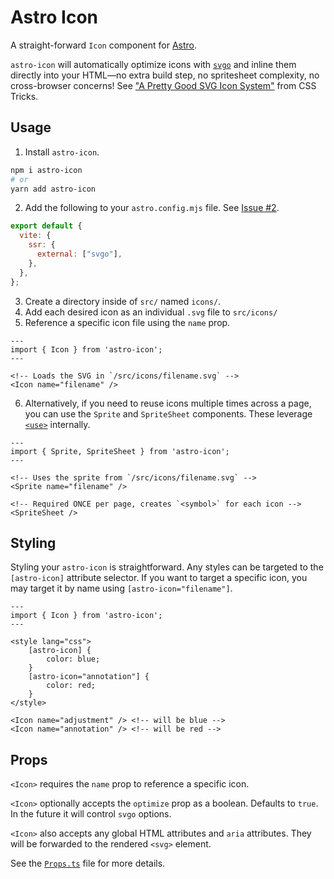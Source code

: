 # Astro Icon

A straight-forward `Icon` component for [Astro](https://astro.build).

`astro-icon` will automatically optimize icons with [`svgo`](https://github.com/svg/svgo) and inline them directly into your HTML—no extra build step, no spritesheet complexity, no cross-browser concerns! See ["A Pretty Good SVG Icon System"](https://css-tricks.com/pretty-good-svg-icon-system/#just-include-the-icons-inline) from CSS Tricks.

## Usage

1. Install `astro-icon`.

```bash
npm i astro-icon
# or
yarn add astro-icon
```

2. Add the following to your `astro.config.mjs` file. See [Issue #2](https://github.com/natemoo-re/astro-icon/issues/2).

```js
export default {
  vite: {
    ssr: {
      external: ["svgo"],
    },
  },
};
```

3. Create a directory inside of `src/` named `icons/`.
4. Add each desired icon as an individual `.svg` file to `src/icons/`
5. Reference a specific icon file using the `name` prop.

```astro
---
import { Icon } from 'astro-icon';
---

<!-- Loads the SVG in `/src/icons/filename.svg` -->
<Icon name="filename" />
```

6. Alternatively, if you need to reuse icons multiple times across a page, you can use the `Sprite` and `SpriteSheet` components. These leverage [`<use>`](https://developer.mozilla.org/en-US/docs/Web/SVG/Element/use) internally.

```astro
---
import { Sprite, SpriteSheet } from 'astro-icon';
---

<!-- Uses the sprite from `/src/icons/filename.svg` -->
<Sprite name="filename" />

<!-- Required ONCE per page, creates `<symbol>` for each icon -->
<SpriteSheet />
```

## Styling

Styling your `astro-icon` is straightforward. Any styles can be targeted to the `[astro-icon]` attribute selector. If you want to target a specific icon, you may target it by name using `[astro-icon="filename"]`.

```astro
---
import { Icon } from 'astro-icon';
---

<style lang="css">
    [astro-icon] {
        color: blue;
    }
    [astro-icon="annotation"] {
        color: red;
    }
</style>

<Icon name="adjustment" /> <!-- will be blue -->
<Icon name="annotation" /> <!-- will be red -->
```

## Props

`<Icon>` requires the `name` prop to reference a specific icon.

`<Icon>` optionally accepts the `optimize` prop as a boolean. Defaults to `true`. In the future it will control `svgo` options.

`<Icon>` also accepts any global HTML attributes and `aria` attributes. They will be forwarded to the rendered `<svg>` element.

See the [`Props.ts`](./lib/Props.ts) file for more details.
